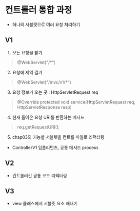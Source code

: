 # 컨트롤러 통합 과정
- 하나의 서블릿으로 여러 요청 처리하기

## V1
1. 모든 요청을 받기 
  > @WebServlet("/*")
2. 요청에 제약 걸기
  > @WebServlet("/mvc/v1/*")
3. 요청 정보가 오는 곳 : HttpServletRequest req
  > @Override protected void service(HttpServletRequest req, HttpServletResponse resp) 
4. 현재 들어온 요청 URI를 반환하는 메서드 
  > req.getRequestURI();
5. chap03의 기능별 서블렛을 컨트롤 파일로 리팩터링
- ControllerV1 임플리먼츠, 공통 메서드 process

## V2
- 컨트롤러간 공통 코드 리팩터링

## V3
- view 클래스에서 서블릿 요소 뻬내기